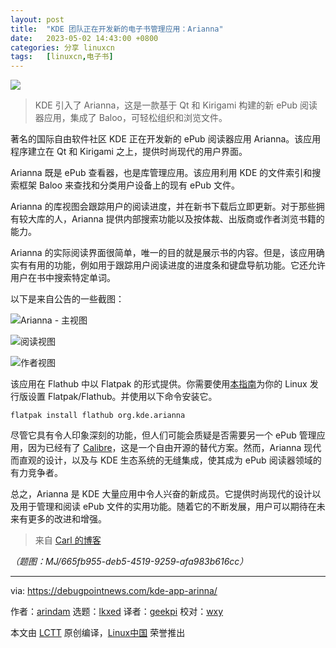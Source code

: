 ```yaml
---
layout: post
title:	"KDE 团队正在开发新的电子书管理应用：Arianna"
date:	2023-05-02 14:43:00 +0800 
categories:	分享 linuxcn 
tags:	[linuxcn,电子书]
---
```



![](/Asserts/Images//attachment/album/202305/02/144229yuyuecfuueeujue6.png)



> 
> KDE 引入了 Arianna，这是一款基于 Qt 和 Kirigami 构建的新 ePub 阅读器应用，集成了 Baloo，可轻松组织和浏览文件。
> 
> 
> 


著名的国际自由软件社区 KDE 正在开发新的 ePub 阅读器应用 Arianna。该应用程序建立在 Qt 和 Kirigami 之上，提供时尚现代的用户界面。


Arianna 既是 ePub 查看器，也是库管理应用。该应用利用 KDE 的文件索引和搜索框架 Baloo 来查找和分类用户设备上的现有 ePub 文件。


Arianna 的库视图会跟踪用户的阅读进度，并在新书下载后立即更新。对于那些拥有较大库的人，Arianna 提供内部搜索功能以及按体裁、出版商或作者浏览书籍的能力。


Arianna 的实际阅读界面很简单，唯一的目的就是展示书的内容。但是，该应用确实有有用的功能，例如用于跟踪用户阅读进度的进度条和键盘导航功能。它还允许用户在书中搜索特定单词。


以下是来自公告的一些截图：


![Arianna - 主视图](/Asserts/Images//attachment/album/202305/02/150035j3g06d161m9m9z1u.jpg)


![阅读视图](/Asserts/Images//attachment/album/202305/02/150043zh8l9dqhnttnede9.jpg)


![作者视图](/Asserts/Images//attachment/album/202305/02/150049z94i6jznyqijja6y.jpg)


该应用在 Flathub 中以 Flatpak 的形式提供。你需要使用[本指南](https://www.debugpoint.com/how-to-install-flatpak-apps-ubuntu-linux/)为你的 Linux 发行版设置 Flatpak/Flathub。并使用以下命令安装它。



```
flatpak install flathub org.kde.arianna

```

尽管它具有令人印象深刻的功能，但人们可能会质疑是否需要另一个 ePub 管理应用，因为已经有了 [Calibre](https://calibre-ebook.com/)，这是一个自由开源的替代方案。然而，Arianna 现代而直观的设计，以及与 KDE 生态系统的无缝集成，使其成为 ePub 阅读器领域的有力竞争者。


总之，Arianna 是 KDE 大量应用中令人兴奋的新成员。它提供时尚现代的设计以及用于管理和阅读 ePub 文件的实用功能。随着它的不断发展，用户可以期待在未来有更多的改进和增强。



> 
> 来自 [Carl 的博客](https://carlschwan.eu/2023/04/13/announcing-arianna-1.0/)
> 
> 
> 


*（题图：MJ/665fb955-deb5-4519-9259-afa983b616cc）*




---


via: <https://debugpointnews.com/kde-app-arinna/>


作者：[arindam](https://debugpointnews.com/author/dpicubegmail-com/) 选题：[lkxed](https://github.com/lkxed/) 译者：[geekpi](https://github.com/geekpi) 校对：[wxy](https://github.com/wxy)


本文由 [LCTT](https://github.com/LCTT/TranslateProject) 原创编译，[Linux中国](https://linux.cn/) 荣誉推出
